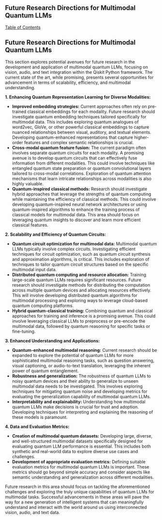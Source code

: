 ## Future Research Directions for Multimodal Quantum LLMs

[Table of Contents](#table-of-contents)

## Future Research Directions for Multimodal Quantum LLMs

This section explores potential avenues for future research in the development and application of multimodal quantum LLMs, focusing on vision, audio, and text integration within the Qiskit Python framework.  The current state of the art, while promising, presents several opportunities for advancement in terms of scalability, efficiency, and multimodal understanding.

**1. Enhancing Quantum Representation Learning for Diverse Modalities:**

* **Improved embedding strategies:**  Current approaches often rely on pre-trained classical embeddings for each modality.  Future research should investigate quantum embedding techniques tailored specifically for multimodal data. This includes exploring quantum analogues of word2vec, GloVe, or other powerful classical embeddings to capture nuanced relationships between visual, auditory, and textual elements.  Developing quantum-enhanced representations that capture higher-order features and complex semantic relationships is crucial.
* **Cross-modal quantum feature fusion:** The current paradigm often involves separate quantum circuits for each modality.  A promising avenue is to develop quantum circuits that can effectively fuse information from different modalities. This could involve techniques like entangled quantum state preparation or quantum convolutional layers tailored to cross-modal correlations.  Exploration of quantum attention mechanisms that learn intricate relationships across modalities is also highly valuable.
* **Quantum-inspired classical methods:** Research should investigate hybrid approaches that leverage the strengths of quantum computing while maintaining the efficiency of classical methods.  This could involve developing quantum-inspired neural network architectures or using quantum-inspired algorithms to enhance the training process of classical models for multimodal data.  This area should focus on leveraging quantum insights to discover and learn more efficient classical features.

**2. Scalability and Efficiency of Quantum Circuits:**

* **Quantum circuit optimization for multimodal data:**  Multimodal quantum LLMs typically involve complex circuits. Investigating efficient techniques for circuit optimization, such as quantum circuit synthesis and approximation algorithms, is critical.  This includes exploration of techniques to tailor quantum circuit structures based on the specific multimodal input data.
* **Distributed quantum computing and resource allocation:**  Training large-scale quantum LLMs requires significant resources.  Future research should investigate methods for distributing the computation across multiple quantum devices and allocating resources effectively. This will involve developing distributed quantum algorithms for multimodal processing and exploring ways to leverage cloud-based quantum computing platforms.
* **Hybrid quantum-classical training:** Combining quantum and classical approaches for training and inference is a promising avenue. This could involve leveraging classical LLMs to preprocess or pre-encode the multimodal data, followed by quantum reasoning for specific tasks or fine-tuning.

**3. Enhanced Understanding and Applications:**

* **Quantum-enhanced multimodal reasoning:** Current research should be expanded to explore the potential of quantum LLMs for more sophisticated multimodal reasoning tasks, such as question answering, visual captioning, or audio-to-text translation, leveraging the inherent power of quantum entanglement.
* **Robustness and generalization:**  The robustness of quantum LLMs to noisy quantum devices and their ability to generalize to unseen multimodal data needs to be investigated.  This involves exploring techniques for mitigating quantum noise and developing metrics for evaluating the generalization capability of multimodal quantum LLMs.
* **Interpretability and explainability:**  Understanding how multimodal quantum LLMs make decisions is crucial for trust and adoption. Developing techniques for interpreting and explaining the reasoning of these models is paramount.


**4. Data and Evaluation Metrics:**

* **Creation of multimodal quantum datasets:**  Developing large, diverse, and well-structured multimodal datasets specifically designed for evaluating quantum LLM performance is essential. This includes both synthetic and real-world data to explore diverse use cases and challenges.
* **Development of appropriate evaluation metrics:**  Defining suitable evaluation metrics for multimodal quantum LLMs is important. These metrics should go beyond simple accuracy and consider aspects like semantic understanding and generalization across different modalities.


Future research in this area should focus on tackling the aforementioned challenges and exploring the truly unique capabilities of quantum LLMs for multimodal tasks.  Successful advancements in these areas will pave the way for a new generation of intelligent systems that can meaningfully understand and interact with the world around us using interconnected vision, audio, and text data.


<a id='chapter-6-subchapter-6'></a>